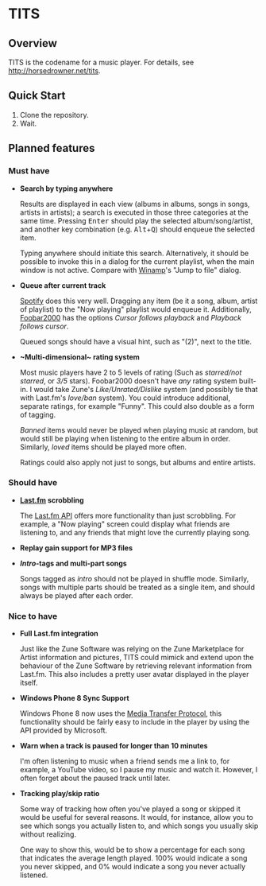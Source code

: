 TITS
====

Overview
--------

TITS is the codename for a music player. For details, see http://horsedrowner.net/tits.

Quick Start
-----------

1. Clone the repository.
2. Wait.

Planned features
----------------

### Must have

* **Search by typing anywhere**

  Results are displayed in each view (albums in albums, songs in songs, artists in artists); a
  search is executed in those three categories at the same time. Pressing <kbd>Enter</kbd> should
  play the selected album/song/artist, and another key combination (e.g.
  <kbd>Alt</kbd>+<kbd>Q</kbd>) should enqueue the selected item.

  Typing anywhere should initiate this search. Alternatively, it should be possible to invoke this
  in a dialog for the current playlist, when the main window is not active. Compare with
  [Winamp](http://www.winamp.com/)'s "Jump to file" dialog.

* **Queue after current track**

  [Spotify](http://www.spotify.com/) does this very well. Dragging any item (be it a song, album,
  artist of playlist) to the "Now playing" playlist would enqueue it. Additionally,
  [Foobar2000](http://www.foobar2000.org/) has the options *Cursor follows playback* and *Playback
  follows cursor*.

  Queued songs should have a visual hint, such as "(2)", next to the title.

* **~Multi-dimensional~ rating system**
  
  Most music players have 2 to 5 levels of rating (Such as *starred/not starred*, or *3/5* stars).
  Foobar2000 doesn't have *any* rating system built-in. I would take Zune's *Like/Unrated/Dislike*
  system (and possibly tie that with Last.fm's *love/ban* system). You could introduce additional,
  separate ratings, for example "Funny". This could also double as a form of tagging.

  *Banned* items would never be played when playing music at random, but would still be playing when
  listening to the entire album in order. Similarly, *loved* items should be played more often.

  Ratings could also apply not just to songs, but albums and entire artists.

### Should have

* **[Last.fm](http://www.last.fm/) scrobbling**

  The [Last.fm API](http://www.last.fm/api) offers more functionality than just scrobbling. For
  example, a "Now playing" screen could display what friends are listening to, and any friends that
  might love the currently playing song.

* **Replay gain support for MP3 files**

* ***Intro*-tags and multi-part songs**

  Songs tagged as *intro* should not be played in shuffle mode. Similarly, songs with multiple parts
  should be treated as a single item, and should always be played after each order.

### Nice to have
* **Full Last.fm integration**

  Just like the Zune Software was relying on the Zune Marketplace for Artist information and
  pictures, TITS could mimick and extend upon the behaviour of the Zune Software by retrieving
  relevant information from Last.fm. This also includes a pretty user avatar displayed in the player
  itself.

* **Windows Phone 8 Sync Support**

  Windows Phone 8 now uses the 
  [Media Transfer Protocol](http://en.wikipedia.org/wiki/Media_Transfer_Protocol), 
  this functionality should be fairly easy to include in the player by using the API provided by 
  Microsoft.

* **Warn when a track is paused for longer than 10 minutes**

  I'm often listening to music when a friend sends me a link to, for example, a YouTube video, so I
  pause my music and watch it. However, I often forget about the paused track until later.

* **Tracking play/skip ratio**

  Some way of tracking how often you've played a song or skipped it would be useful for several
  reasons. It would, for instance, allow you to see which songs you actually listen to, and which
  songs you usually skip without realizing.

  One way to show this, would be to show a percentage for each song that indicates the average
  length played. 100% would indicate a song you never skipped, and 0% would indicate a song you
  never actually listened.

